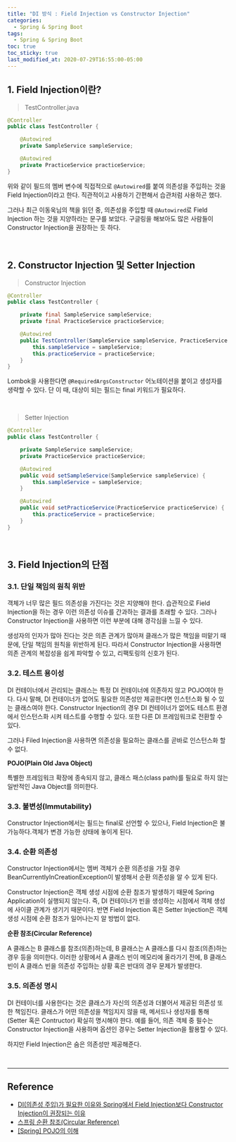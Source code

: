 ```yaml
---
title: "DI 방식 : Field Injection vs Constructor Injection"
categories:
  - Spring & Spring Boot
tags:
  - Spring & Spring Boot
toc: true
toc_sticky: true
last_modified_at: 2020-07-29T16:55:00-05:00
---
```


## 1. Field Injection이란?

> TestController.java

```java
@Controller
public class TestController {

    @Autowired
    private SampleService sampleService;

    @Autowired
    private PracticeService practiceService;
}
```

위와 같이 필드의 멤버 변수에 직접적으로 ``@Autowired``를 붙여 의존성을 주입하는 것을 Field Injection이라고 한다. 직관적이고 사용하기 간편해서 습관처럼 사용하곤 했다.

그러나 최근 이동욱님의 책을 읽던 중, 의존성을 주입할 때 ``@Autowired``로 Field Injection 하는 것을 지양하라는 문구를 보았다. 구글링을 해보아도 많은 사람들이 Constructor Injection을 권장하는 듯 하다.

<br>

## 2. Constructor Injection 및 Setter Injection

> Constructor Injection

```java
@Controller
public class TestController {

    private final SampleService sampleService;
    private final PracticeService practiceService;

    @Autowired
    public TestController(SampleService sampleService, PracticeService practiceService) {
        this.sampleService = sampleService;
        this.practiceService = practiceService;
    }
}
```

Lombok을 사용한다면 ``@RequiredArgsConstructor`` 어노테이션을 붙이고 생성자를 생략할 수 있다. 단 이 때, 대상이 되는 필드는 final 키워드가 필요하다.

<br>

> Setter Injection

```java
@Controller
public class TestController {

    private SampleService sampleService;
    private PracticeService practiceService;

    @Autowired
    public void setSampleService(SampleService sampleService) {
        this.sampleService = sampleService;
    }

    @Autowired
    public void setPracticeService(PracticeService practiceService) {
        this.practiceService = practiceService;
    }
}
```

<br>

## 3. Field Injection의 단점

### 3.1. 단일 책임의 원칙 위반

객체가 너무 많은 필드 의존성을 가진다는 것은 지양해야 한다. 습관적으로 Field Injection을 하는 경우 이런 의존성 이슈를 간과하는 결과를 초래할 수 있다. 그러나 Constructor Injection을 사용하면 이런 부분에 대해 경각심을 느낄 수 있다.

생성자의 인자가 많아 진다는 것은 의존 관계가 많아져 클래스가 많은 책임을 떠맡기 때문에, 단일 책임의 원칙을 위반하게 된다. 따라서 Constructor Injection을 사용하면 의존 관계의 복잡성을 쉽게 파악할 수 있고, 리팩토링의 신호가 된다.

### 3.2. 테스트 용이성

DI 컨테이너에서 관리되는 클래스는 특정 DI 컨테이너에 의존하지 않고 POJO여야 한다. 다시 말해, DI 컨테이너가 없어도 필요한 의존성만 제공한다면 인스턴스화 될 수 있는 클래스여야 한다. Constructor Injection의 경우 DI 컨테이너가 없어도 테스트 환경에서 인스턴스화 시켜 테스트를 수행할 수 있다. 또한 다른 DI 프레임워크로 전환할 수 있다.

그러나 Filed Injection을 사용하면 의존성을 필요하는 클래스를 곧바로 인스턴스화 할 수 없다.

**POJO(Plain Old Java Object)**

특별한 프레임워크 확장에 종속되지 않고, 클래스 패스(class path)를 필요로 하지 않는 일반적인 Java Object를 의미한다.

### 3.3. 불변성(Immutability)

Constructor Injection에서는 필드는 final로 선언할 수 있으나, Field Injection은 불가능하다.객체가 변경 가능한 상태에 놓이게 된다.

### 3.4. 순환 의존성

Constructor Injection에서는 멤버 객체가 순환 의존성을 가질 경우 BeanCurrentlyInCreationException이 발생해서 순환 의존성을 알 수 있게 된다.

Constructor Injection은 객체 생성 시점에 순환 참조가 발생하기 때문에 Spring Application이 실행되지 않는다. 즉, DI 컨테이너가 빈을 생성하는 시점에서 객체 생성에 사이클 관계가 생기기 때문이다. 반면 Field Injection 혹은 Setter Injection은 객체 생성 시점에 순환 참조가 일어나는지 알 방법이 없다.

**순환 참조(Circular Reference)**

A 클래스는 B 클래스를 참조(의존)하는데, B 클래스는 A 클래스를 다시 참조(의존)하는 경우 등을 의미한다. 이러한 상황에서 A 클래스 빈이 메모리에 올라가기 전에, B 클래스 빈이 A 클래스 빈을 의존성 주입하는 상황 혹은 반대의 경우 문제가 발생한다.

### 3.5. 의존성 명시

DI 컨테이너를 사용한다는 것은 클래스가 자신의 의존성과 더불어서 제공된 의존성 또한 책임진다. 클래스가 어떤 의존성을 책임지지 않을 때, 메서드나 생성자를 통해(Setter 혹은 Contructor) 확실히 명시해야 한다. 예를 들어, 의존 객체 중 필수는 Constructor Injection을 사용하며 옵션인 경우는 Setter Injection을 활용할 수 있다.

하지만 Field Injection은 숨은 의존성만 제공해준다.

<br>

---

## Reference

* [DI(의존성 주입)가 필요한 이유와 Spring에서 Field Injection보다 Constructor Injection이 권장되는 이유](https://www.mimul.com/blog/di-constructor-injection/)
* [스프링 순환 참조(Circular Reference)](https://medium.com/webeveloper/%EC%8A%A4%ED%94%84%EB%A7%81-%EC%88%9C%ED%99%98-%EC%B0%B8%EC%A1%B0-circular-reference-d01c6beee7e6)
* [[Spring] POJO의 이해](http://asuraiv.blogspot.com/2017/07/spring-pojo.html)
